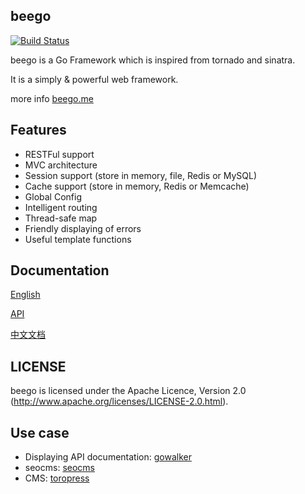 ## beego

[![Build Status](https://drone.io/github.com/astaxie/beego/status.png)](https://drone.io/github.com/astaxie/beego/latest)

beego is a Go Framework which is inspired from tornado and sinatra.

It is a simply & powerful web framework.

more info [beego.me](http://beego.me)

## Features

* RESTFul support
* MVC architecture 
* Session support (store in memory, file, Redis or MySQL)
* Cache support (store in memory, Redis or Memcache)
* Global Config
* Intelligent routing
* Thread-safe map
* Friendly displaying of errors
* Useful template functions


## Documentation

[English](https://github.com/astaxie/beego/tree/master/docs/en)

[API](http://gowalker.org/github.com/astaxie/beego)

[中文文档](https://github.com/astaxie/beego/tree/master/docs/zh)


## LICENSE

beego is licensed under the Apache Licence, Version 2.0
(http://www.apache.org/licenses/LICENSE-2.0.html).


## Use case

- Displaying API documentation: [gowalker](https://github.com/Unknwon/gowalker)
- seocms: [seocms](https://github.com/chinakr/seocms)
- CMS: [toropress](https://github.com/insionng/toropress)
